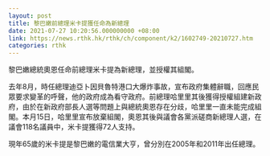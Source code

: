 ```yaml
---
layout: post
title: 黎巴嫩前總理米卡提獲任命為新總理
date: 2021-07-27 10:20:56.000000000 +08:00
link: https://news.rthk.hk/rthk/ch/component/k2/1602749-20210727.htm
categories: rthk
---
```


黎巴嫩總統奧恩任命前總理米卡提為新總理，並授權其組閣。

去年8月，時任總理迪亞卜因貝魯特港口大爆炸事故，宣布政府集體辭職，回應民眾要求變革的呼聲，他的政府成為看守政府。前總理哈里里其後獲得授權組建新政府，由於在新政府部長人選等問題上與總統奧恩存在分歧，哈里里一直未能完成組閣。本月15日，哈里里宣布放棄組閣，奧恩其後與議會各黨派磋商新總理人選，在議會118名議員中，米卡提獲得72人支持。

現年65歲的米卡提是黎巴嫩的電信業大亨，曾分別在2005年和2011年出任總理。
